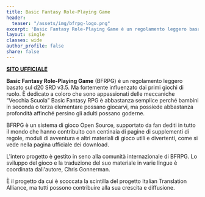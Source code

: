 ```yaml
---
title: Basic Fantasy Role-Playing Game
header:
  teaser: "/assets/img/bfrpg-logo.png"
excerpt: 'Basic Fantasy Role-Playing Game è un regolamento leggero basato sul d20 SRD v3.5. Ma fortemente influenzato dai primi giochi di ruolo. È dedicato a coloro che sono appassionati delle meccaniche “Vecchia Scuola” Basic Fantasy RPG è abbastanza semplice perché bambini in seconda o terza elementare possano giocarvi, ma possiede abbastanza profondità affinché persino gli adulti possano goderne.'
layout: single
classes: wide
author_profile: false
share: false
---
```


[**SITO UFFICIALE**](https://www.basicfantasy.org/)

**Basic Fantasy Role-Playing Game** (BFRPG) è un regolamento leggero basato sul d20 SRD v3.5. Ma fortemente influenzato dai primi giochi di ruolo. È dedicato a coloro che sono appassionati delle meccaniche “Vecchia Scuola” Basic Fantasy RPG è abbastanza semplice perché bambini in seconda o terza elementare possano giocarvi, ma possiede abbastanza profondità affinché persino gli adulti possano goderne.

BFRPG è un sistema di gioco Open Source, supportato da fan dediti in tutto il mondo che hanno contribuito con centinaia di pagine di supplementi di regole, moduli di avventura e altri materiali di gioco utili e divertenti, come si vede nella pagina ufficiale dei download.

L'intero progetto è gestito in seno alla comunità internazionale di BFRPG. Lo sviluppo del gioco e la traduzione del suo materiale in varie lingue è coordinata dall'autore, Chris Gonnerman. 

È il progetto da cui è scoccata la scintilla del progetto Italian Translation Alliance, ma tutti possono contribuire alla sua crescita e diffusione.